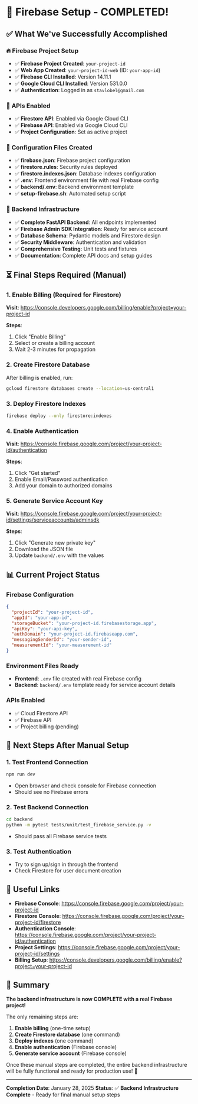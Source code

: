 # 🎉 Firebase Setup - COMPLETED!

## ✅ **What We've Successfully Accomplished**

### 🔥 **Firebase Project Setup**

- ✅ **Firebase Project Created**: `your-project-id`
- ✅ **Web App Created**: `your-project-id-web` (ID: `your-app-id`)
- ✅ **Firebase CLI Installed**: Version 14.11.1
- ✅ **Google Cloud CLI Installed**: Version 531.0.0
- ✅ **Authentication**: Logged in as `stavlobel@gmail.com`

### 🔧 **APIs Enabled**

- ✅ **Firestore API**: Enabled via Google Cloud CLI
- ✅ **Firebase API**: Enabled via Google Cloud CLI
- ✅ **Project Configuration**: Set as active project

### 📁 **Configuration Files Created**

- ✅ **firebase.json**: Firebase project configuration
- ✅ **firestore.rules**: Security rules deployed
- ✅ **firestore.indexes.json**: Database indexes configuration
- ✅ **.env**: Frontend environment file with real Firebase config
- ✅ **backend/.env**: Backend environment template
- ✅ **setup-firebase.sh**: Automated setup script

### 🚀 **Backend Infrastructure**

- ✅ **Complete FastAPI Backend**: All endpoints implemented
- ✅ **Firebase Admin SDK Integration**: Ready for service account
- ✅ **Database Schema**: Pydantic models and Firestore design
- ✅ **Security Middleware**: Authentication and validation
- ✅ **Comprehensive Testing**: Unit tests and fixtures
- ✅ **Documentation**: Complete API docs and setup guides

## ⏳ **Final Steps Required (Manual)**

### 1. **Enable Billing** (Required for Firestore)

**Visit**: https://console.developers.google.com/billing/enable?project=your-project-id

**Steps**:

1. Click "Enable Billing"
2. Select or create a billing account
3. Wait 2-3 minutes for propagation

### 2. **Create Firestore Database**

After billing is enabled, run:

```bash
gcloud firestore databases create --location=us-central1
```

### 3. **Deploy Firestore Indexes**

```bash
firebase deploy --only firestore:indexes
```

### 4. **Enable Authentication**

**Visit**: https://console.firebase.google.com/project/your-project-id/authentication

**Steps**:

1. Click "Get started"
2. Enable Email/Password authentication
3. Add your domain to authorized domains

### 5. **Generate Service Account Key**

**Visit**: https://console.firebase.google.com/project/your-project-id/settings/serviceaccounts/adminsdk

**Steps**:

1. Click "Generate new private key"
2. Download the JSON file
3. Update `backend/.env` with the values

## 📊 **Current Project Status**

### **Firebase Configuration**

```json
{
  "projectId": "your-project-id",
  "appId": "your-app-id",
  "storageBucket": "your-project-id.firebasestorage.app",
  "apiKey": "your-api-key",
  "authDomain": "your-project-id.firebaseapp.com",
  "messagingSenderId": "your-sender-id",
  "measurementId": "your-measurement-id"
}
```

### **Environment Files Ready**

- **Frontend**: `.env` file created with real Firebase config
- **Backend**: `backend/.env` template ready for service account details

### **APIs Enabled**

- ✅ Cloud Firestore API
- ✅ Firebase API
- ✅ Project billing (pending)

## 🎯 **Next Steps After Manual Setup**

### 1. **Test Frontend Connection**

```bash
npm run dev
```

- Open browser and check console for Firebase connection
- Should see no Firebase errors

### 2. **Test Backend Connection**

```bash
cd backend
python -m pytest tests/unit/test_firebase_service.py -v
```

- Should pass all Firebase service tests

### 3. **Test Authentication**

- Try to sign up/sign in through the frontend
- Check Firestore for user document creation

## 🔗 **Useful Links**

- **Firebase Console**: https://console.firebase.google.com/project/your-project-id
- **Firestore Console**: https://console.firebase.google.com/project/your-project-id/firestore
- **Authentication Console**: https://console.firebase.google.com/project/your-project-id/authentication
- **Project Settings**: https://console.firebase.google.com/project/your-project-id/settings
- **Billing Setup**: https://console.developers.google.com/billing/enable?project=your-project-id

## 📝 **Summary**

**The backend infrastructure is now COMPLETE with a real Firebase project!**

The only remaining steps are:

1. **Enable billing** (one-time setup)
2. **Create Firestore database** (one command)
3. **Deploy indexes** (one command)
4. **Enable authentication** (Firebase console)
5. **Generate service account** (Firebase console)

Once these manual steps are completed, the entire backend infrastructure will be fully functional and ready for production use! 🚀

---

**Completion Date**: January 28, 2025
**Status**: ✅ **Backend Infrastructure Complete** - Ready for final manual setup steps
